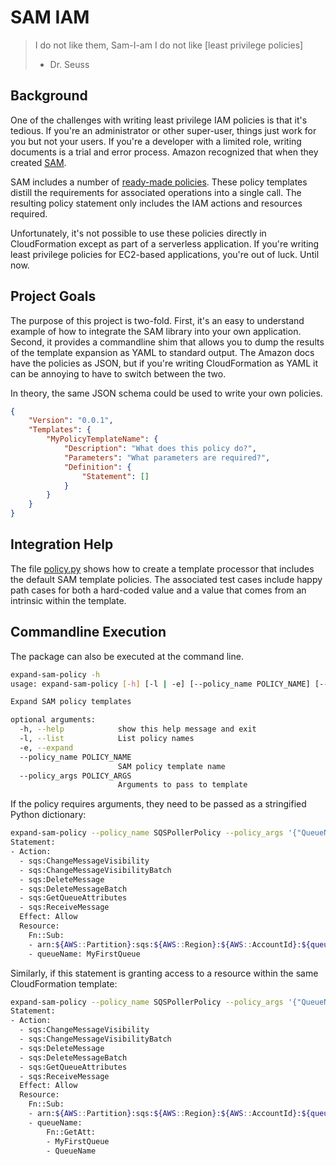 # SAM IAM

> I do not like them,
> Sam-I-am
> I do not like
> [least privilege policies]
> - Dr. Seuss

## Background
One of the challenges with writing least privilege IAM policies is that it's tedious.  If you're an administrator or other super-user, things just work for you but not your users.
If you're a developer with a limited role, writing documents is a trial and error process.  Amazon recognized that when they created [SAM](https://github.com/aws/serverless-application-model).

SAM includes a number of [ready-made policies](https://docs.aws.amazon.com/serverless-application-model/latest/developerguide/serverless-policy-template-list.html).  These policy templates distill the requirements for associated operations into a single call.  The resulting policy statement only includes the IAM actions and resources required. 

Unfortunately, it's not possible to use these policies directly in CloudFormation except as part of a serverless application.  If you're writing least privilege policies for EC2-based applications, you're out of luck.  Until now.

## Project Goals
The purpose of this project is two-fold.  First, it's an easy to understand example of how to integrate the SAM library into your own application.  Second, it provides a commandline shim that
allows you to dump the results of the template expansion as YAML to standard output.  The Amazon docs have the policies as JSON, but if you're writing CloudFormation as YAML it can be annoying to have to switch between the two.

In theory, the same JSON schema could be used to write your own policies.

```json
{
    "Version": "0.0.1",
    "Templates": {
        "MyPolicyTemplateName": {
            "Description": "What does this policy do?",
            "Parameters": "What parameters are required?",
            "Definition": {
                "Statement": []
            }
        }
    }
}
```

## Integration Help
The file [policy.py](./sam_iam/policy.py) shows how to create a template processor that includes the default SAM template policies.  The associated test cases include happy path cases for
both a hard-coded value and a value that comes from an intrinsic within the template.

## Commandline Execution
The package can also be executed at the command line.

```bash
expand-sam-policy -h
usage: expand-sam-policy [-h] [-l | -e] [--policy_name POLICY_NAME] [--policy_args POLICY_ARGS]

Expand SAM policy templates

optional arguments:
  -h, --help            show this help message and exit
  -l, --list            List policy names
  -e, --expand
  --policy_name POLICY_NAME
                        SAM policy template name
  --policy_args POLICY_ARGS
                        Arguments to pass to template
```
If the policy requires arguments, they need to be passed as a stringified Python dictionary:

```bash
expand-sam-policy --policy_name SQSPollerPolicy --policy_args '{"QueueName":"MyFirstQueue"}'
Statement:
- Action:
  - sqs:ChangeMessageVisibility
  - sqs:ChangeMessageVisibilityBatch
  - sqs:DeleteMessage
  - sqs:DeleteMessageBatch
  - sqs:GetQueueAttributes
  - sqs:ReceiveMessage
  Effect: Allow
  Resource:
    Fn::Sub:
    - arn:${AWS::Partition}:sqs:${AWS::Region}:${AWS::AccountId}:${queueName}
    - queueName: MyFirstQueue
```

Similarly, if this statement is granting access to a resource within the same CloudFormation template:

```bash
expand-sam-policy --policy_name SQSPollerPolicy --policy_args '{"QueueName": {"Fn::GetAtt": ["MyFirstQueue","QueueName"]}}'
Statement:
- Action:
  - sqs:ChangeMessageVisibility
  - sqs:ChangeMessageVisibilityBatch
  - sqs:DeleteMessage
  - sqs:DeleteMessageBatch
  - sqs:GetQueueAttributes
  - sqs:ReceiveMessage
  Effect: Allow
  Resource:
    Fn::Sub:
    - arn:${AWS::Partition}:sqs:${AWS::Region}:${AWS::AccountId}:${queueName}
    - queueName:
        Fn::GetAtt:
        - MyFirstQueue
        - QueueName
```